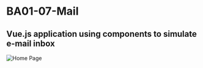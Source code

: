 # BA01-07-Mail
## Vue.js application using components to simulate e-mail inbox

![Home Page](../assets/a.png?raw=true)
